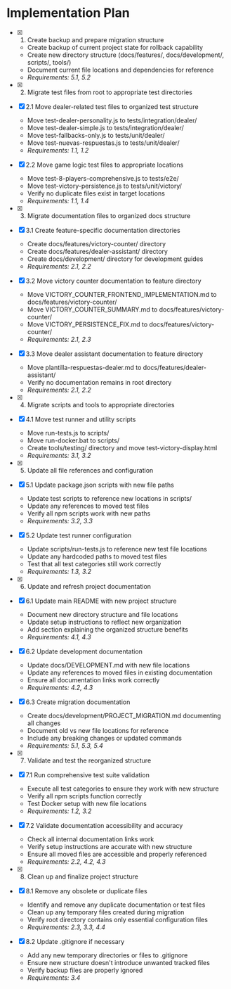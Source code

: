 # Implementation Plan

- [x] 1. Create backup and prepare migration structure





  - Create backup of current project state for rollback capability
  - Create new directory structure (docs/features/, docs/development/, scripts/, tools/)
  - Document current file locations and dependencies for reference
  - _Requirements: 5.1, 5.2_

- [x] 2. Migrate test files from root to appropriate test directories





- [x] 2.1 Move dealer-related test files to organized test structure


  - Move test-dealer-personality.js to tests/integration/dealer/
  - Move test-dealer-simple.js to tests/integration/dealer/
  - Move test-fallbacks-only.js to tests/unit/dealer/
  - Move test-nuevas-respuestas.js to tests/unit/dealer/
  - _Requirements: 1.1, 1.2_

- [x] 2.2 Move game logic test files to appropriate locations


  - Move test-8-players-comprehensive.js to tests/e2e/
  - Move test-victory-persistence.js to tests/unit/victory/
  - Verify no duplicate files exist in target locations
  - _Requirements: 1.1, 1.4_

- [x] 3. Migrate documentation files to organized docs structure




- [x] 3.1 Create feature-specific documentation directories


  - Create docs/features/victory-counter/ directory
  - Create docs/features/dealer-assistant/ directory
  - Create docs/development/ directory for development guides
  - _Requirements: 2.1, 2.2_

- [x] 3.2 Move victory counter documentation to feature directory


  - Move VICTORY_COUNTER_FRONTEND_IMPLEMENTATION.md to docs/features/victory-counter/
  - Move VICTORY_COUNTER_SUMMARY.md to docs/features/victory-counter/
  - Move VICTORY_PERSISTENCE_FIX.md to docs/features/victory-counter/
  - _Requirements: 2.1, 2.3_

- [x] 3.3 Move dealer assistant documentation to feature directory


  - Move plantilla-respuestas-dealer.md to docs/features/dealer-assistant/
  - Verify no documentation remains in root directory
  - _Requirements: 2.1, 2.2_

- [x] 4. Migrate scripts and tools to appropriate directories




- [x] 4.1 Move test runner and utility scripts


  - Move run-tests.js to scripts/
  - Move run-docker.bat to scripts/
  - Create tools/testing/ directory and move test-victory-display.html
  - _Requirements: 3.1, 3.2_

- [x] 5. Update all file references and configuration





- [x] 5.1 Update package.json scripts with new file paths


  - Update test scripts to reference new locations in scripts/
  - Update any references to moved test files
  - Verify all npm scripts work with new paths
  - _Requirements: 3.2, 3.3_

- [x] 5.2 Update test runner configuration


  - Update scripts/run-tests.js to reference new test file locations
  - Update any hardcoded paths to moved test files
  - Test that all test categories still work correctly
  - _Requirements: 1.3, 3.2_

- [x] 6. Update and refresh project documentation





- [x] 6.1 Update main README with new project structure


  - Document new directory structure and file locations
  - Update setup instructions to reflect new organization
  - Add section explaining the organized structure benefits
  - _Requirements: 4.1, 4.3_

- [x] 6.2 Update development documentation


  - Update docs/DEVELOPMENT.md with new file locations
  - Update any references to moved files in existing documentation
  - Ensure all documentation links work correctly
  - _Requirements: 4.2, 4.3_

- [x] 6.3 Create migration documentation


  - Create docs/development/PROJECT_MIGRATION.md documenting all changes
  - Document old vs new file locations for reference
  - Include any breaking changes or updated commands
  - _Requirements: 5.1, 5.3, 5.4_

- [x] 7. Validate and test the reorganized structure





- [x] 7.1 Run comprehensive test suite validation


  - Execute all test categories to ensure they work with new structure
  - Verify all npm scripts function correctly
  - Test Docker setup with new file locations
  - _Requirements: 1.2, 3.2_

- [x] 7.2 Validate documentation accessibility and accuracy


  - Check all internal documentation links work
  - Verify setup instructions are accurate with new structure
  - Ensure all moved files are accessible and properly referenced
  - _Requirements: 2.2, 4.2, 4.3_

- [x] 8. Clean up and finalize project structure





- [x] 8.1 Remove any obsolete or duplicate files


  - Identify and remove any duplicate documentation or test files
  - Clean up any temporary files created during migration
  - Verify root directory contains only essential configuration files
  - _Requirements: 2.3, 3.3, 4.4_

- [x] 8.2 Update .gitignore if necessary


  - Add any new temporary directories or files to .gitignore
  - Ensure new structure doesn't introduce unwanted tracked files
  - Verify backup files are properly ignored
  - _Requirements: 3.4_